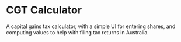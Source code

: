 # CGT Calculator

A capital gains tax calculator, with a simple UI for entering shares, and computing values to help with filing tax returns in Australia.